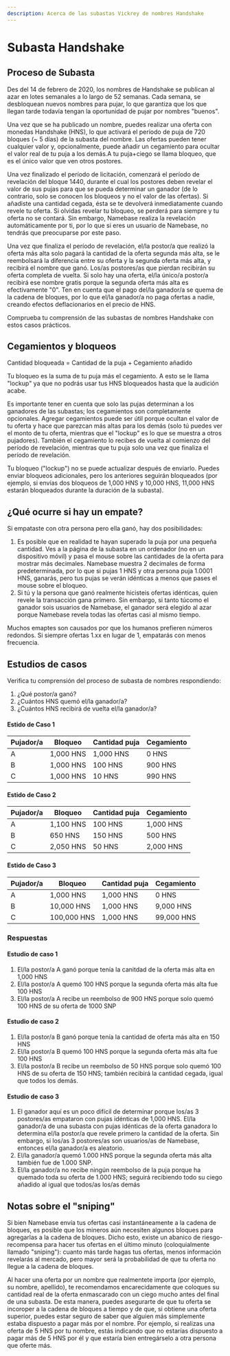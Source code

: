 ```yaml
---
description: Acerca de las subastas Vickrey de nombres Handshake
---
```


# Subasta Handshake

## Proceso de Subasta

Des del 14 de febrero de 2020, los nombres de Handshake se publican al azar en lotes semanales a lo largo de 52 semanas. Cada semana, se desbloquean nuevos nombres  para pujar, lo que garantiza que los que llegan tarde todavía tengan la oportunidad de pujar por nombres "buenos".

Una vez que se ha publicado un nombre, puedes realizar una oferta con monedas Handshake (HNS), lo que activará el período de puja de 720 bloques (\~ 5 días) de la subasta del nombre. Las ofertas pueden tener cualquier valor y, opcionalmente, puede añadir un cegamiento para ocultar el valor real de tu puja a los demás.A tu puja+ciego se llama bloqueo, que es el único valor que ven otros postores.

Una vez finalizado el período de licitación, comenzará el período de revelación del bloque 1440, durante el cual los postores deben revelar el valor de sus pujas para que se pueda determinar un ganador (de lo contrario, solo se conocen los bloqueos y no el valor de las ofertas). Si añadiste una cantidad cegada, ésta se te devolverá inmediatamente cuando revele tu oferta. Si olvidas revelar tu bloqueo, se perderá para siempre y tu oferta no se contará. Sin embargo, Namebase realiza la revelación automáticamente por ti, por lo que si eres un usuario de Namebase, no tendrás que preocuparse por este paso.

Una vez que finaliza el período de revelación, el/la postor/a que realizó la oferta más alta solo pagará la cantidad de la oferta segunda más alta, se le reembolsará la diferencia entre su oferta y la segunda oferta más alta, y recibirá el nombre que ganó. Los/as postores/as que pierdan recibirán su oferta completa de vuelta. Si solo hay una oferta, el/la único/a postor/a recibirá ese nombre gratis porque la segunda oferta más alta es efectivamente "0". Ten en cuenta que el pago del/la ganador/a se quema de la cadena de bloques, por lo que el/la ganador/a no paga ofertas a nadie, creando efectos deflacionarios en el precio de HNS.

Comprueba tu comprensión de las subastas de nombres Handshake con estos casos prácticos.

## Cegamientos y bloqueos

Cantidad bloqueada = Cantidad de la puja + Cegamiento añadido

Tu bloqueo es la suma de tu puja más el cegamiento. A esto se le llama "lockup" ya que no podrás usar tus HNS bloqueados hasta que la audición acabe.

Es importante tener en cuenta que solo las pujas determinan a los ganadores de las subastas; los cegamientos son completamente opcionales. Agregar cegamientos puede ser útil porque ocultan el valor de tu oferta y hace que parezcan más altas para los demás (solo tú puedes ver el monto de tu oferta, mientras que el "lockup" es lo que se muestra a otros pujadores). También el cegamiento lo recibes de vuelta al comienzo del período de revelación, mientras que tu puja solo una vez que finaliza el período de revelación.

Tu bloqueo ("lockup") no se puede actualizar después de enviarlo. Puedes enviar bloqueos adicionales, pero los anteriores seguirán bloqueados (por ejemplo, si envías dos bloqueos de 1,000 HNS y 10,000 HNS, 11,000 HNS estarán bloqueados durante la duración de la subasta).

## ¿Qué ocurre si hay un empate?

Si empataste con otra persona pero ella ganó, hay dos posibilidades:

1. Es posible que en realidad te hayan superado la puja por una pequeña cantidad. Ves a la página de la subasta en un ordenador (no en un dispositivo móvil) y pasa el mouse sobre las cantidades de la oferta para mostrar más decimales. Namebase muestra 2 decimales de forma predeterminada, por lo que si  pujas 1 HNS y otra persona puja 1.0001 HNS, ganarás, pero tus pujas se verán idénticas a menos que pases el mouse sobre el bloqueo.
2. Si tú y la persona que ganó realmente hicisteis ofertas idénticas, quien revele la transacción gana primero. Sin embargo, si tanto túcomo el ganador sois usuarios de Namebase, el ganador será elegido al azar porque Namebase revela todas las ofertas casi al mismo tiempo.

Muchos emaptes son causados por que los humanos prefieren números redondos. Si siempre ofertas 1.xx en lugar de 1, empatarás con menos frecuencia.

## Estudios de casos

Verifica tu comprensión del proceso de subasta de nombres respondiendo:

1. ¿Qué postor/a ganó?
2. ¿Cuántos HNS quemó el/la ganador/a?
3. ¿Cuántos HNS recibirá de vuelta el/la ganador/a?

#### Estido de Caso 1

| Pujador/a | Bloqueo   | Cantidad puja | Cegamiento |
| --------- | --------- | ------------- | ---------- |
| A         | 1,000 HNS | 1,000 HNS     | 0 HNS      |
| B         | 1,000 HNS | 100 HNS       | 900 HNS    |
| C         | 1,000 HNS | 10 HNS        | 990 HNS    |

#### Estido de Caso 2

| Pujador/a | Bloqueo   | Cantidad puja | Cegamiento |
| --------- | --------- | ------------- | ---------- |
| A         | 1,100 HNS | 100 HNS       | 1,000 HNS  |
| B         | 650 HNS   | 150 HNS       | 500 HNS    |
| C         | 2,050 HNS | 50 HNS        | 2,000 HNS  |

#### Estido de Caso 3

| Pujador/a | Bloqueo     | Cantidad puja | Cegamiento |
| --------- | ----------- | ------------- | ---------- |
| A         | 1,000 HNS   | 1,000 HNS     | 0 HNS      |
| B         | 10,000 HNS  | 1,000 HNS     | 9,000 HNS  |
| C         | 100,000 HNS | 1,000 HNS     | 99,000 HNS |

### Respuestas

#### Estudio de caso 1

1. El/la postor/a A ganó porque tenía la canitdad de la oferta más alta en 1,000 HNS
2. El/la postor/a A quemó 100 HNS porque la segunda oferta más alta fue 100 HNS
3. El/la postor/a A recibe un reembolso de 900 HNS porque solo quemó 100 HNS de su oferta de 1000 SNP

#### Estudio de caso 2

1. El/la postor/a B ganó porque tenía la cantidad de oferta más alta en 150 HNS
2. El/la postor/a B quemó 100 HNS porque la segunda oferta más alta fue 100 HNS
3. El/la postor/a B recibe un reembolso de 50 HNS porque solo quemó 100 HNS de su oferta de 150 HNS; también recibirá la cantidad cegada, igual que todos los demás.

#### Estudio de caso 3

1. El ganador aquí es un poco difícil de determinar porque los/as 3 postores/as empataron con pujas idénticas de 1,000 HNS. El/la ganador/a de una subasta con pujas idénticas de la oferta ganadora lo determina el/la postor/a que revele primero la cantidad de la oferta. Sin embargo, si los/as 3 postores/as son usuarios/as de Namebase, entonces el/la ganador/a es aleatorio.
2. El/la ganador/a quemó 1.000 HNS porque la segunda oferta más alta también fue de 1.000 SNP.
3. El/la ganador/a no recibe ningún reembolso de la puja porque ha quemado toda su oferta de 1.000 HNS; seguirá recibiendo todo su ciego añadido al igual que todos/as los/as demás

## Notas sobre el "sniping"

Si bien Namebase envía tus ofertas casi instantáneamente a la cadena de bloques, es posible que los mineros aún necesiten algunos bloques para agregarlas a la cadena de bloques. Dicho esto, existe un abanico de riesgo-recompensa para hacer tus ofertas en el último minuto (coloquialmente llamado "sniping"): cuanto más tarde hagas tus ofertas, menos información revelarás al mercado, pero mayor será la probabilidad de que tu oferta no llegue a la cadena de bloques.&#x20;

Al hacer una oferta por un nombre que realmentete importa (por ejemplo, su nombre, apellido), te recomendamos encarecidamente que coloques su cantidad real de la oferta enmascarado con un ciego  mucho antes del final de una subasta. De esta manera, puedes asegurarte de que tu oferta se incoroper a la cadena de bloques a tiempo y de que, si obtiene una oferta superior, puedes estar seguro de saber que alguien más simplemente estaba dispuesto a pagar más por el nombre. Por ejemplo, si realizas una oferta de 5 HNS por tu nombre, estás indicando que no estarías dispuesto a pagar más de 5 HNS por él y que estaría bien entregárselo a otra persona que oferte más.
